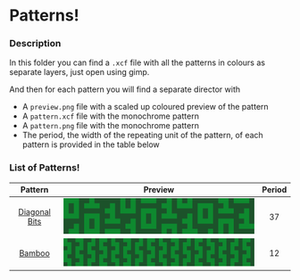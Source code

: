 # Patterns!

### Description

In this folder you can find a `.xcf` file with all the patterns in colours as separate layers, just open using gimp.

And then for each pattern you will find a separate director with
- A `preview.png` file with a scaled up coloured preview of the  pattern
- A `pattern.xcf` file with the monochrome pattern
- A `pattern.png` file with the monochrome pattern
- The period, the width of the repeating unit of the pattern, of each pattern is provided in the table below

### List of Patterns!

|             Pattern              |                                      Preview                                      | Period |
| :------------------------------: | :-------------------------------------------------------------------------------: | :----: |
| [Diagonal Bits](./diagonal_bits) | <img src="./diagonal_bits/pattern.png" alt="diagonal bits pattern" width="500" /> |   37   |
| [Bamboo](./bamboo)               | <img src="./bamboo/pattern.png" alt="bamboo pattern" width="500" />               |   12   |
